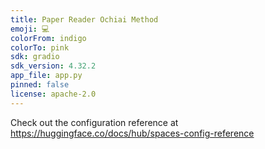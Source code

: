 ```yaml
---
title: Paper Reader Ochiai Method
emoji: 💻
colorFrom: indigo
colorTo: pink
sdk: gradio
sdk_version: 4.32.2
app_file: app.py
pinned: false
license: apache-2.0
---
```


Check out the configuration reference at https://huggingface.co/docs/hub/spaces-config-reference
